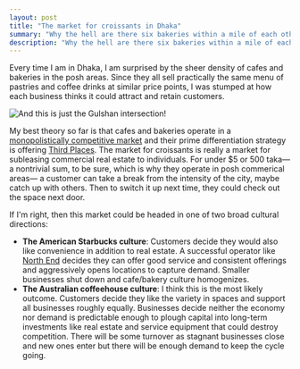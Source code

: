 ```yaml
---
layout: post
title: "The market for croissants in Dhaka"
summary: "Why the hell are there six bakeries within a mile of each other?"
description: "Why the hell are there six bakeries within a mile of each other?"
---
```


Every time I am in Dhaka, I am surprised by the sheer density of cafes and bakeries in the posh areas. Since they all sell practically the same menu of pastries and coffee drinks at similar price points, I was stumped at how each business thinks it could attract and retain customers.

<img src="https://dirtychai.net/images/gulshan-bakeries.png" alt="And this is just the Gulshan intersection!"/>

My best theory so far is that cafes and bakeries operate in a [monopolistically competitive market](https://en.wikipedia.org/wiki/Monopolistic_competition) and their prime differentiation strategy is offering [Third Places](https://en.wikipedia.org/wiki/Third_place). The market for croissants is really a market for subleasing commercial real estate to individuals. For under $5 or 500 taka&mdash; a nontrivial sum, to be sure, which is why they operate in posh commerical areas&mdash; a customer can take a break from the intensity of the city, maybe catch up with others. Then to switch it up next time, they could check out the space next door.

If I'm right, then this market could be headed in one of two broad cultural directions:
* **The American Starbucks culture**: Customers decide they would also like convenience in addition to real estate. A successful operator like [North End](https://www.northendcoffee.com/) decides they can offer good service and consistent offerings and aggressively opens locations to capture demand. Smaller businesses shut down and cafe/bakery culture homogenizes.
* **The Australian coffeehouse culture**: I think this is the most likely outcome. Customers decide they like the variety in spaces and support all businesses roughly equally. Businesses decide neither the economy nor demand is predictable enough to plough capital into long-term investments like real estate and service equipment that could destroy competition. There will be some turnover as stagnant businesses close and new ones enter but there will be enough demand to keep the cycle going.
